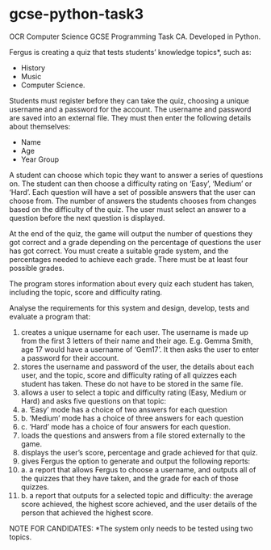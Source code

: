 # gcse-python-task3
OCR Computer Science GCSE Programming Task CA. Developed in Python.

Fergus is creating a quiz that tests students’ knowledge topics*, such as:
- History
- Music
- Computer Science.

Students must register before they can take the quiz, choosing a unique username and a password for the account. The username and password are saved into an external file. They must then enter the following details about themselves:

- Name
- Age
- Year Group

A student can choose which topic they want to answer a series of questions on. The student can then choose a difficulty rating on ‘Easy’, ‘Medium’ or ‘Hard’. Each question will have a set of possible answers that the user can choose from. The number of answers the students chooses from changes based on the difficulty of the quiz. The user must select an answer to a question before the next question is displayed.

At the end of the quiz, the game will output the number of questions they got correct and a grade depending on the percentage of questions the user has got correct. You must create a suitable grade system, and the percentages needed to achieve each grade. There must be at least four possible grades.

The program stores information about every quiz each student has taken, including the topic, score and difficulty rating.

Analyse the requirements for this system and design, develop, tests and evaluate a program that:

1. creates a unique username for each user. The username is made up from the first 3 letters of their name and their age. E.g. Gemma Smith, age 17 would have a username of ‘Gem17’. It then asks the user to enter a password for their account.
2. stores the username and password of the user, the details about each user, and the topic, score and difficulty rating of all quizzes each student has taken. These do not have to be stored in the same file.
3. allows a user to select a topic and difficulty rating (Easy, Medium or Hard) and asks five questions on that topic:
4. a. ‘Easy’ mode has a choice of two answers for each question
5. b. ‘Medium’ mode has a choice of three answers for each question
6. c. ‘Hard’ mode has a choice of four answers for each question.
7. loads the questions and answers from a file stored externally to the game.
8. displays the user’s score, percentage and grade achieved for that quiz.
9. gives Fergus the option to generate and output the following reports:
10. a. a report that allows Fergus to choose a username, and outputs all of the quizzes that they have taken, and the grade for each of those quizzes.
11. b. a report that outputs for a selected topic and difficulty: the average score achieved, the highest score achieved, and the user details of the person that achieved the highest score.

NOTE FOR CANDIDATES:
*The system only needs to be tested using two topics. 
